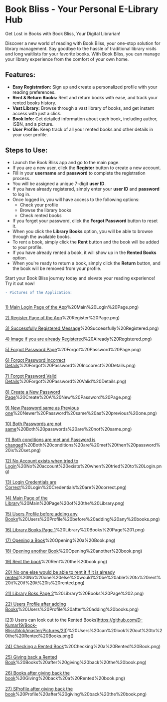 # Book Bliss - Your Personal E-Library Hub
Get Lost in Books with Book Bliss, Your Digital Librarian!

Discover a new world of reading with Book Bliss, your one-stop solution for library management. Say goodbye to the hassle of traditional library visits and long waitlists for your favorite books. With Book Bliss, you can manage your library experience from the comfort of your own home.

## Features:
- **Easy Registration:** Sign up and create a personalized profile with your reading preferences.
- **Rent & Return Books:** Rent and return books with ease, and track your rented books history.
- **Vast Library:** Browse through a vast library of books, and get instant access with just a click.
- **Book Info:** Get detailed information about each book, including author, ISBN, and a picture.
- **User Profile:** Keep track of all your rented books and other details in your user profile.

## Steps to Use:
- Launch the Book Bliss app and go to the main page.
- If you are a new user, click the **Register** button to create a new account.
- Fill in your **username** and **password** to complete the registration process.
- You will be assigned a unique 7-digit **user ID**.
- If you have already registered, simply enter your **user ID** and **password** to log in.
- Once logged in, you will have access to the following options:
  - Check your profile
  - Browse the library books
  - Check rented books
- If you forget your password, click the **Forgot Password** button to reset it.
- When you click the **Library Books** option, you will be able to browse through the available books.
- To rent a book, simply click the **Rent** button and the book will be added to your profile.
- If you have already rented a book, it will show up in the **Rented Books** option.
- When you're ready to return a book, simply click the **Return** button, and the book will be removed from your profile.

Start your Book Bliss journey today and elevate your reading experience! Try it out now!

```diff
- Pictures of the Application:
```
<br> [1) Main Login Page of the App](https://github.com/D-Kumar19/Book-Bliss/blob/master/Pictures/1)%20Main%20Login%20Page.png) </br>
<br> [2) Register Page of the App](https://github.com/D-Kumar19/Book-Bliss/blob/master/Pictures/2)%20Register%20Page.png) </br>
<br> [3) Successfully Registered Message](https://github.com/D-Kumar19/Book-Bliss/blob/master/Pictures/3)%20Successfully%20Registered.png) </br>
<br> [4) Image if you are already Registered](https://github.com/D-Kumar19/Book-Bliss/blob/master/Pictures/4)%20Already%20Registered.png) </br>
<br> [5) Forgot Password Page](https://github.com/D-Kumar19/Book-Bliss/blob/master/Pictures/5)%20Forgot%20Password%20Page.png) </br>
<br> [6) Forgot Password Incorrect Details](https://github.com/D-Kumar19/Book-Bliss/blob/master/Pictures/6)%20Forgot%20Password%20Inccorect%20Details.png) </br>
<br> [7) Forgot Password Valid Details](https://github.com/D-Kumar19/Book-Bliss/blob/master/Pictures/7)%20Forgot%20Password%20Valid%20Details.png) </br>
<br> [8) Create a New Password Page](https://github.com/D-Kumar19/Book-Bliss/blob/master/Pictures/8)%20Create%20A%20New%20Password%20Page.png) </br>
<br> [9) New Password same as Previous one](https://github.com/D-Kumar19/Book-Bliss/blob/master/Pictures/9)%20Newer%20Password%20same%20as%20previous%20one.png) </br>
<br> [10) Both Passwords are not same](https://github.com/D-Kumar19/Book-Bliss/blob/master/Pictures/10)%20Both%20passwords%20are%20not%20same.png) </br>
<br> [11) Both conditions are met and Password is changed](https://github.com/D-Kumar19/Book-Bliss/blob/master/Pictures/11)%20Both%20conditions%20are%20met%20then%20password%20is%20set.png) </br>
<br> [12) No Account exists when tried to Login](https://github.com/D-Kumar19/Book-Bliss/blob/master/Pictures/12)%20No%20account%20exists%20when%20tried%20to%20Login.png) </br>
<br> [13) Login Credentials are Correct](https://github.com/D-Kumar19/Book-Bliss/blob/master/Pictures/13)%20Login%20Credentials%20are%20correct.png) </br>
<br> [14) Main Page of the Library](https://github.com/D-Kumar19/Book-Bliss/blob/master/Pictures/14)%20Main%20Page%20of%20the%20Library.png) </br>
<br> [15) Users Profile before adding any Books](https://github.com/D-Kumar19/Book-Bliss/blob/master/Pictures/15)%20Users%20Profile%20before%20adding%20any%20books.png) </br>
<br> [16) Library Books Page 1](https://github.com/D-Kumar19/Book-Bliss/blob/master/Pictures/16)%20Library%20Books%20Page%201.png) </br>
<br> [17) Opening a Book](https://github.com/D-Kumar19/Book-Bliss/blob/master/Pictures/17)%20Opening%20a%20Book.png) </br>
<br> [18) Opening another Book](https://github.com/D-Kumar19/Book-Bliss/blob/master/Pictures/18)%20Opening%20another%20book.png) </br>
<br> [19) Rent the book](https://github.com/D-Kumar19/Book-Bliss/blob/master/Pictures/19)%20Rent%20the%20book.png) </br>
<br> [20) No one else would be able to rent it if it is already rented](https://github.com/D-Kumar19/Book-Bliss/blob/master/Pictures/20)%20No%20one%20else%20would%20be%20able%20to%20rent%20it%20if%20it%20is%20rented.png) </br>
<br> [21) Library Boks Page 2](https://github.com/D-Kumar19/Book-Bliss/blob/master/Pictures/21)%20Library%20Books%20Page%202.png) </br>
<br> [22) Users Profile after adding Books](https://github.com/D-Kumar19/Book-Bliss/blob/master/Pictures/22)%20Users%20Profile%20after%20adding%20books.png) </br>
<br> [23) Users can look out to the Rented Books]https://github.com/D-Kumar19/Book-Bliss/blob/master/Pictures/23)%20Users%20can%20look%20out%20to%20the%20Rented%20Books.png() </br>
<br> [24) Checking a Rented Book](https://github.com/D-Kumar19/Book-Bliss/blob/master/Pictures/24)%20Checking%20a%20Rented%20Book.png) </br>
<br> [25) Giving back a Rented Book](https://github.com/D-Kumar19/Book-Bliss/blob/master/Pictures/25)%20Books%20after%20giving%20back%20the%20book.png) </br>
<br> [26) Books after giving back the book](https://github.com/D-Kumar19/Book-Bliss/blob/master/Pictures/25)%20Giving%20back%20a%20Rented%20book.png) </br>
<br> [27) SProfile after giving back the book](https://github.com/D-Kumar19/Book-Bliss/blob/master/Pictures/26)%20Profile%20after%20giving%20back%20the%20book.png) </br>
